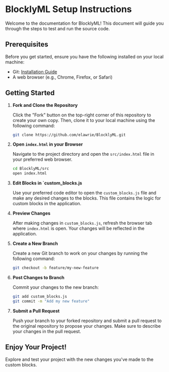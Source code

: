 # BlocklyML Setup Instructions

Welcome to the documentation for BlocklyML! This document will guide you through the steps to test and run the source code.

## Prerequisites

Before you get started, ensure you have the following installed on your local machine:

- Git: [Installation Guide](https://git-scm.com/book/en/v2/Getting-Started-Installing-Git)
- A web browser (e.g., Chrome, Firefox, or Safari)

## Getting Started

1. **Fork and Clone the Repository**

   Click the "Fork" button on the top-right corner of this repository to create your own copy. Then, clone it to your local machine using the following command:

   ```bash
   git clone https://github.com/elawrie/BlocklyML.git
   ```

2. **Open `index.html` in your Browser**

   Navigate to the project directory and open the `src/index.html` file in your preferred web browser.

   ```bash
   cd BlocklyML/src
   open index.html
   ```

3. **Edit Blocks in `custom_blocks.js**

   Use your preferred code editor to open the `custom_blocks.js` file and make any desired changes to the blocks. This file contains the logic for custom blocks in the application.

4. **Preview Changes**

   After making changes in `custom_blocks.js`, refresh the browser tab where `index.html` is open. Your changes will be reflected in the application.

5. **Create a New Branch**

   Create a new Git branch to work on your changes by running the following command:

   ```bash
   git checkout -b feature/my-new-feature
   ```

6. **Post Changes to Branch**

   Commit your changes to the new branch:

   ```bash
   git add custom_blocks.js
   git commit -m "Add my new feature"
   ```

7. **Submit a Pull Request**

   Push your branch to your forked repository and submit a pull request to the original repository to propose your changes. Make sure to describe your changes in the pull request.

## Enjoy Your Project!

Explore and test your project with the new changes you've made to the custom blocks.
